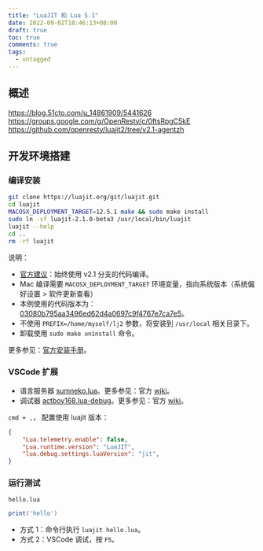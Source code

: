 ```yaml
---
title: "LuaJIT 和 Lua 5.1"
date: 2022-09-02T18:46:13+08:00
draft: true
toc: true
comments: true
tags:
  - untagged
---
```


## 概述

https://blog.51cto.com/u_14861909/5441626
https://groups.google.com/g/OpenResty/c/0ftsRpgC5kE
https://github.com/openresty/luajit2/tree/v2.1-agentzh

## 开发环境搭建

### 编译安装

```bash
git clone https://luajit.org/git/luajit.git
cd luajit
MACOSX_DEPLOYMENT_TARGET=12.5.1 make && sudo make install
sudo ln -sf luajit-2.1.0-beta3 /usr/local/bin/luajit
luajit --help
cd ..
rm -rf luajit
```

说明：

* [官方建议](https://github.com/LuaJIT/LuaJIT/issues/563)：始终使用 v2.1 分支的代码编译。
* Mac 编译需要 `MACOSX_DEPLOYMENT_TARGET` 环境变量，指向系统版本（系统偏好设置 > 软件更新查看）
* 本例使用的代码版本为： [03080b795aa3496ed62d4a0697c9f4767e7ca7e5](https://github.com/LuaJIT/LuaJIT/tree/03080b795aa3496ed62d4a0697c9f4767e7ca7e5)。
* 不使用 `PREFIX=/home/myself/lj2` 参数，将安装到 `/usr/local` 相关目录下。
* 卸载使用 `sudo make uninstall` 命令。

更多参见：[官方安装手册](http://luajit.org/install.html)。

### VSCode 扩展

* 语言服务器 [sumneko.lua](https://marketplace.visualstudio.com/items?itemName=sumneko.lua)。更多参见：官方 [wiki](https://github.com/sumneko/lua-language-server/wiki)。
* 调试器 [actboy168.lua-debug](https://marketplace.visualstudio.com/items?itemName=actboy168.lua-debug)。更多参见：官方 [wiki](https://github.com/actboy168/lua-debug/wiki)。

`cmd + ,`， 配置使用 luajit 版本：

```json
{
    "Lua.telemetry.enable": false,
    "Lua.runtime.version": "LuaJIT",
    "lua.debug.settings.luaVersion": "jit",
}
```

### 运行测试

`hello.lua`

```lua
print('hello')
```

* 方式 1：命令行执行 `luajit hello.lua`。
* 方式 2：VSCode 调试，按 `F5`。
